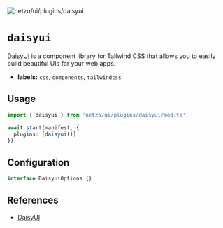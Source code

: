 <img src="https://raw.githubusercontent.com/netzo/netzo/main/assets/plugins/daisyui.svg" alt="netzo/ui/plugins/daisyui" class="mb-5 w-75px">

# `daisyui`

[DaisyUI](https://daisyui.com) is a component library for Tailwind CSS that allows you to easily build beautiful UIs for your web apps.

- **labels:** `css`, `components`, `tailwindcss`

## Usage

```ts
import { daisyui } from 'netzo/ui/plugins/daisyui/mod.ts'

await start(manifest, {
  plugins: [daisyui()]
})
```

## Configuration

```ts
interface DaisyuiOptions {}
```

## References

- [DaisyUI](https://daisyui.com/)
